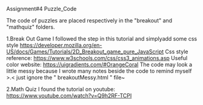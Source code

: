Assignment#4 Puzzle_Code

The code of puzzles are placed respectively in the "breakout" and "mathquiz" folders.

1.Break Out Game
I followed the step in this tutorial and simplyadd some css style
https://developer.mozilla.org/en-US/docs/Games/Tutorials/2D_Breakout_game_pure_JavaScript 
Css style reference: https://www.w3schools.com/css/css3_animations.asp
Useful color website: https://uigradients.com/#OrangeCoral
The code may look a little messy because I wrote many notes beside the code to remind myself  >.<
just ignore the " breakoutMessy.html " file~

2.Math Quiz
I found the tutorial on youtube: https://www.youtube.com/watch?v=Q9h2RF-TCPI
